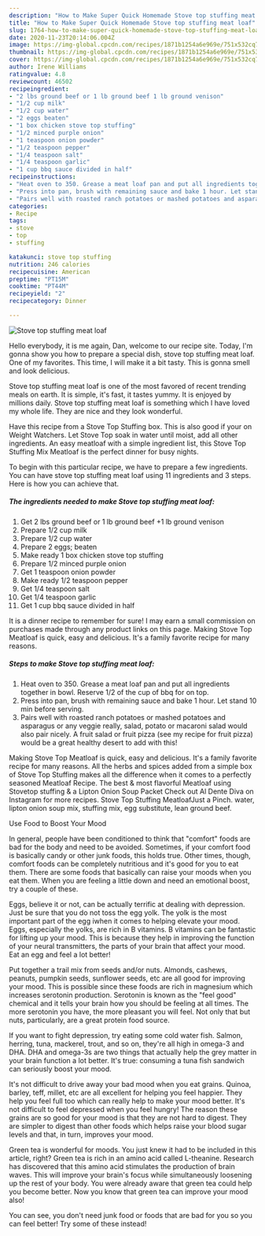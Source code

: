 ```yaml
---
description: "How to Make Super Quick Homemade Stove top stuffing meat loaf"
title: "How to Make Super Quick Homemade Stove top stuffing meat loaf"
slug: 1764-how-to-make-super-quick-homemade-stove-top-stuffing-meat-loaf
date: 2020-11-23T20:14:06.004Z
image: https://img-global.cpcdn.com/recipes/1871b1254a6e969e/751x532cq70/stove-top-stuffing-meat-loaf-recipe-main-photo.jpg
thumbnail: https://img-global.cpcdn.com/recipes/1871b1254a6e969e/751x532cq70/stove-top-stuffing-meat-loaf-recipe-main-photo.jpg
cover: https://img-global.cpcdn.com/recipes/1871b1254a6e969e/751x532cq70/stove-top-stuffing-meat-loaf-recipe-main-photo.jpg
author: Irene Williams
ratingvalue: 4.8
reviewcount: 46502
recipeingredient:
- "2 lbs ground beef or 1 lb ground beef 1 lb ground venison"
- "1/2 cup milk"
- "1/2 cup water"
- "2 eggs beaten"
- "1 box chicken stove top stuffing"
- "1/2 minced purple onion"
- "1 teaspoon onion powder"
- "1/2 teaspoon pepper"
- "1/4 teaspoon salt"
- "1/4 teaspoon garlic"
- "1 cup bbq sauce divided in half"
recipeinstructions:
- "Heat oven to 350. Grease a meat loaf pan and put all ingredients together in bowl. Reserve 1/2 of the cup of bbq for on top."
- "Press into pan, brush with remaining sauce and bake 1 hour. Let stand 10 min before serving."
- "Pairs well with roasted ranch potatoes or mashed potatoes and asparagus or any veggie really, salad, potato or macaroni salad would also pair nicely. A fruit salad or fruit pizza (see my recipe for fruit pizza) would be a great healthy desert to add with this!"
categories:
- Recipe
tags:
- stove
- top
- stuffing

katakunci: stove top stuffing 
nutrition: 246 calories
recipecuisine: American
preptime: "PT15M"
cooktime: "PT44M"
recipeyield: "2"
recipecategory: Dinner

---
```



![Stove top stuffing meat loaf](https://img-global.cpcdn.com/recipes/1871b1254a6e969e/751x532cq70/stove-top-stuffing-meat-loaf-recipe-main-photo.jpg)

Hello everybody, it is me again, Dan, welcome to our recipe site. Today, I'm gonna show you how to prepare a special dish, stove top stuffing meat loaf. One of my favorites. This time, I will make it a bit tasty. This is gonna smell and look delicious.

Stove top stuffing meat loaf is one of the most favored of recent trending meals on earth. It is simple, it's fast, it tastes yummy. It is enjoyed by millions daily. Stove top stuffing meat loaf is something which I have loved my whole life. They are nice and they look wonderful.

Have this recipe from a Stove Top Stuffing box. This is also good if your on Weight Watchers. Let Stove Top soak in water until moist, add all other ingredients. An easy meatloaf with a simple ingredient list, this Stove Top Stuffing Mix Meatloaf is the perfect dinner for busy nights.


To begin with this particular recipe, we have to prepare a few ingredients. You can have stove top stuffing meat loaf using 11 ingredients and 3 steps. Here is how you can achieve that.

<!--inarticleads1-->

##### The ingredients needed to make Stove top stuffing meat loaf:

1. Get 2 lbs ground beef or 1 lb ground beef +1 lb ground venison
1. Prepare 1/2 cup milk
1. Prepare 1/2 cup water
1. Prepare 2 eggs; beaten
1. Make ready 1 box chicken stove top stuffing
1. Prepare 1/2 minced purple onion
1. Get 1 teaspoon onion powder
1. Make ready 1/2 teaspoon pepper
1. Get 1/4 teaspoon salt
1. Get 1/4 teaspoon garlic
1. Get 1 cup bbq sauce divided in half


It is a dinner recipe to remember for sure! I may earn a small commission on purchases made through any product links on this page. Making Stove Top Meatloaf is quick, easy and delicious. It&#39;s a family favorite recipe for many reasons. 

<!--inarticleads2-->

##### Steps to make Stove top stuffing meat loaf:

1. Heat oven to 350. Grease a meat loaf pan and put all ingredients together in bowl. Reserve 1/2 of the cup of bbq for on top.
1. Press into pan, brush with remaining sauce and bake 1 hour. Let stand 10 min before serving.
1. Pairs well with roasted ranch potatoes or mashed potatoes and asparagus or any veggie really, salad, potato or macaroni salad would also pair nicely. A fruit salad or fruit pizza (see my recipe for fruit pizza) would be a great healthy desert to add with this!


Making Stove Top Meatloaf is quick, easy and delicious. It&#39;s a family favorite recipe for many reasons. All the herbs and spices added from a simple box of Stove Top Stuffing makes all the difference when it comes to a perfectly seasoned Meatloaf Recipe. The best &amp; most flavorful Meatloaf using Stovetop stuffing &amp; a Lipton Onion Soup Packet Check out Al Dente Diva on Instagram for more recipes. Stove Top Stuffing MeatloafJust a Pinch. water, lipton onion soup mix, stuffing mix, egg substitute, lean ground beef. 

Use Food to Boost Your Mood


In general, people have been conditioned to think that "comfort" foods are bad for the body and need to be avoided. Sometimes, if your comfort food is basically candy or other junk foods, this holds true. Other times, though, comfort foods can be completely nutritious and it's good for you to eat them. There are some foods that basically can raise your moods when you eat them. When you are feeling a little down and need an emotional boost, try a couple of these.

Eggs, believe it or not, can be actually terrific at dealing with depression. Just be sure that you do not toss the egg yolk. The yolk is the most important part of the egg iwhen it comes to helping elevate your mood. Eggs, especially the yolks, are rich in B vitamins. B vitamins can be fantastic for lifting up your mood. This is because they help in improving the function of your neural transmitters, the parts of your brain that affect your mood. Eat an egg and feel a lot better!

Put together a trail mix from seeds and/or nuts. Almonds, cashews, peanuts, pumpkin seeds, sunflower seeds, etc are all good for improving your mood. This is possible since these foods are rich in magnesium which increases serotonin production. Serotonin is known as the "feel good" chemical and it tells your brain how you should be feeling at all times. The more serotonin you have, the more pleasant you will feel. Not only that but nuts, particularly, are a great protein food source.

If you want to fight depression, try eating some cold water fish. Salmon, herring, tuna, mackerel, trout, and so on, they're all high in omega-3 and DHA. DHA and omega-3s are two things that actually help the grey matter in your brain function a lot better. It's true: consuming a tuna fish sandwich can seriously boost your mood. 

It's not difficult to drive away your bad mood when you eat grains. Quinoa, barley, teff, millet, etc are all excellent for helping you feel happier. They help you feel full too which can really help to make your mood better. It's not difficult to feel depressed when you feel hungry! The reason these grains are so good for your mood is that they are not hard to digest. They are simpler to digest than other foods which helps raise your blood sugar levels and that, in turn, improves your mood.

Green tea is wonderful for moods. You just knew it had to be included in this article, right? Green tea is rich in an amino acid called L-theanine. Research has discovered that this amino acid stimulates the production of brain waves. This will improve your brain's focus while simultaneously loosening up the rest of your body. You were already aware that green tea could help you become better. Now you know that green tea can improve your mood also!

You can see, you don't need junk food or foods that are bad for you so you can feel better! Try some of these instead!

